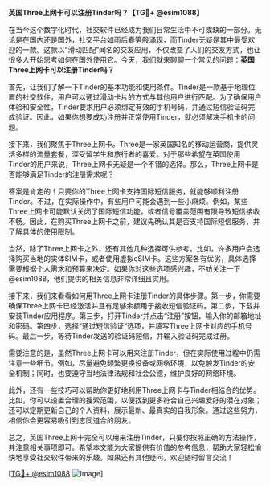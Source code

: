 **英国Three上网卡可以注册Tinder吗？【TG💪+ @esim1088】**

在当今这个数字化时代，社交软件已经成为我们日常生活中不可或缺的一部分。无论是在国内还是国外，社交平台如雨后春笋般涌现，而Tinder无疑是其中最受欢迎的一款。这款以“滑动匹配”闻名的交友应用，不仅改变了人们的交友方式，也让很多人开始思考如何在国外使用它。今天，我们就来聊聊一个常见的问题：**英国Three上网卡可以注册Tinder吗？**

首先，让我们了解一下Tinder的基本功能和使用条件。Tinder是一款基于地理位置的社交软件，用户可以通过滑动卡片的方式与其他用户进行匹配。为了确保用户体验和安全性，Tinder要求用户必须绑定有效的手机号码，并通过短信验证码完成验证。因此，如果你想要成功注册并正常使用Tinder，就必须解决手机卡的问题。

接下来，我们聚焦于Three上网卡。Three是一家英国知名的移动运营商，提供灵活多样的流量套餐，深受留学生和旅行者的喜爱。对于那些希望在英国使用Tinder的用户来说，Three上网卡无疑是一个不错的选择。那么，Three上网卡是否能够满足Tinder的注册需求呢？

答案是肯定的！只要你的Three上网卡支持国际短信服务，就能够顺利注册Tinder。不过，在实际操作中，有些用户可能会遇到一些小麻烦。例如，某些Three上网卡可能默认关闭了国际短信功能，或者信号覆盖范围有限导致短信接收不畅。因此，在购买Three上网卡之前，建议先确认其是否支持国际短信服务，并了解具体的使用限制。

当然，除了Three上网卡之外，还有其他几种选择可供参考。比如，许多用户会选择购买当地的实体SIM卡，或者使用虚拟eSIM卡。这些方案各有优劣，具体选择需要根据个人需求和预算来决定。如果你对这些选项感兴趣，不妨关注一下@esim1088，他们提供的相关信息非常详细且实用。

接下来，我们来看看如何用Three上网卡注册Tinder的具体步骤。第一步，你需要确保Three上网卡已经激活并且有足够余额用于接收短信验证码。第二步，下载并安装Tinder应用程序。第三步，打开Tinder并点击“注册”按钮，输入你的邮箱地址和密码。第四步，选择“通过短信验证”选项，并填写Three上网卡对应的手机号码。最后一步，等待Tinder发送的验证码短信，并输入验证码完成注册。

需要注意的是，虽然Three上网卡可以用来注册Tinder，但在实际使用过程中仍需注意一些细节。例如，尽量避免频繁更换设备或网络环境，以免触发Tinder的安全机制；同时，也要遵守当地法律法规和社会公德，维护良好的网络环境。

此外，还有一些技巧可以帮助你更好地利用Three上网卡与Tinder相结合的优势。比如，你可以设置合理的搜索范围，以便找到更多符合自己兴趣爱好的潜在对象；还可以定期更新自己的个人资料，展示最新、最真实的自我形象。通过这些努力，相信你会更容易吸引到志同道合的朋友。

总之，英国Three上网卡完全可以用来注册Tinder，只要你按照正确的方法操作，并注意相关事项即可。希望本文能为大家提供有价值的参考信息，帮助大家轻松愉快地享受社交软件带来的乐趣。如果还有其他疑问，欢迎随时留言交流！

[[TG💪+ @esim1088](https://t.me/s/esim1088) ![Image](https://i.postimg.cc/4NQfJmqS/Snipaste-2025-05-13-00-14-12.png)]